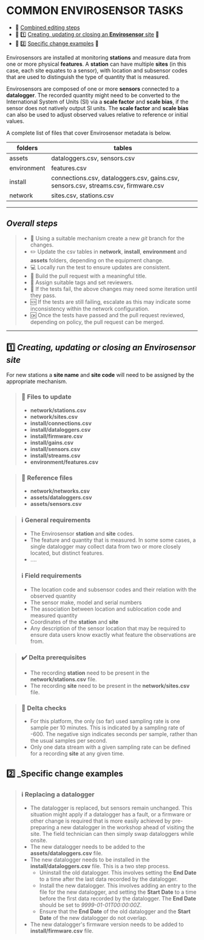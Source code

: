 # COMMON ENVIROSENSOR TASKS

* :hammer: [Combined editing steps](#steps)
* :scroll: :one: [Creating, updating or closing an __Envirosensor__ site](#openclose) :dragon: 
* :scroll: :two: [Specific change examples](#specifcexamples) :monkey:

Envirosensors are installed at monitoring __stations__ and measure data from one or more physical __features__. A __station__ can 
have multiple __sites__ (in this case, each site equates to a sensor), with location and subsensor codes that are used to distinguish the type of quantity that is measured.

Envirosensors are composed of one or more __sensors__ connected to a __datalogger__. The recorded quantity might need to be 
converted to the International System of Units (SI) via  a __scale factor__ and __scale bias__, if the sensor does not natively output SI units. The __scale factor__ and __scale bias__ can also be used to adjust observed values relative to reference or initial values.


A complete list of files that cover Envirosensor metadata is below.

folders | tables
-------|-------
assets | dataloggers.csv, sensors.csv
environment | features.csv 
install | connections.csv, dataloggers.csv, gains.csv, sensors.csv, streams.csv, firmware.csv
network | sites.csv, stations.csv


------
## <a name="steps"></a>_Overall steps_

> * :file_folder: Using a suitable mechanism create a new _git_ branch for the changes.
> * :pencil2: Update the csv tables in __network__, __install__, __environment__ and __assets__ folders, depending on the equipment change.
> * :computer: Locally run the test to ensure updates are consistent.
> * :open_file_folder: Build the pull request with a meaningful title.
> * :link: Assign suitable tags and set reviewers.
> * :repeat: If the tests fail, the above changes may need some iteration until they pass.
> * :sos: If the tests are still failing, escalate as this may indicate some inconsistency within the network configuration.
> * :ok: Once the tests have passed and the pull request reviewed, depending on policy, the pull request can be merged.

------

## :one: <a name="openclose"></a>_Creating, updating or closing an Envirosensor site_

For new stations a __site name__ and  __site code__ will need to be assigned by the appropriate mechanism.

> ### :page_with_curl: Files to update
> * __network/stations.csv__
> * __network/sites.csv__
> * __install/connections.csv__
> * __install/dataloggers.csv__
> * __install/firmware.csv__
> * __install/gains.csv__
> * __install/sensors.csv__
> * __install/streams.csv__
> * __environment/features.csv__


> ### :page_with_curl: Reference files
> * __network/networks.csv__
> * __assets/dataloggers.csv__
> * __assets/sensors.csv__


> ### :information_source: General requirements
> * The Envirosensor __station__ and __site__ codes.
> * The feature and quantity that is measured. In some some cases, a single datalogger may collect data from two or more closely located, but distinct features.
> * ....
>
> ### :information_source: Field requirements
> * The location code and subsensor codes and their relation with the observed quantity
> * The sensor make, model and serial numbers
> * The association between location and sublocation code and measured quantity
> * Coordinates of the __station__ and __site__
> * Any description of the sensor location that may be required to ensure data users know exactly what feature the observations are from.


> ### :heavy_check_mark: Delta prerequisites
> * The recording __station__ need to be present in the __network/stations.csv__ file.
> * The recording __site__ need to be present in the __network/sites.csv__ file.

>
> ### :small_orange_diamond: Delta checks
> * For this platform, the only (so far) used sampling rate is one sample per 10 minutes. This is indicated by a sampling rate of -600. The negative sign indicates seconds per sample, rather than the usual samples per second.
> * Only one data stream with a given sampling rate can be defined for a recording __site__ at any given time.

## :two: <a name="specifcexamples"></a>_Specific change examples 

> ### :information_source: Replacing a datalogger
> * The datalogger is replaced, but sensors remain unchanged. This situation might apply if a datalogger has a fault, or a firmware or other change is required that is more easily achieved by pre-preparing a new datalogger in the workshop ahead of visiting the site. The field technician can then simply swap dataloggers while onsite.
> * The new datalogger needs to be added to the __assets/dataloggers.csv__ file.
> * The new datalogger needs to be installed in the __install/dataloggers.csv__ file. This is a two step process.
>   * Uninstall the old datalogger. This involves setting the __End Date__ to a time after the last data recorded by the datalogger.
>   * Install the new datalogger. This involves adding an entry to the file for the new datalogger, and setting the __Start Date__ to a time before the first data recorded by the datalogger. The __End Date__ should be set to _9999-01-01T00:00:00Z_.
>   * Ensure that the __End Date__ of the old datalogger and the __Start Date__ of the new datalogger do not overlap.
> * The new datalogger's firmware version needs to be added to __install/firmware.csv__ file.

